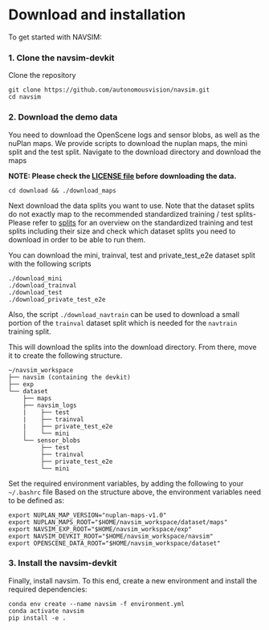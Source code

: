 # Download and installation

To get started with NAVSIM: 

### 1. Clone the navsim-devkit
Clone the repository
```
git clone https://github.com/autonomousvision/navsim.git
cd navsim
```
### 2. Download the demo data
You need to download the OpenScene logs and sensor blobs, as well as the nuPlan maps.
We provide scripts to download the nuplan maps, the mini split and the test split.
Navigate to the download directory and download the maps

**NOTE: Please check the [LICENSE file](https://motional-nuplan.s3-ap-northeast-1.amazonaws.com/LICENSE) before downloading the data.**

```
cd download && ./download_maps
```

Next download the data splits you want to use.
Note that the dataset splits do not exactly map to the recommended standardized training / test splits-
Please refer to [splits](splits.md) for an overview on the standardized training and test splits including their size and check which dataset splits you need to download in order to be able to run them.

You can download the mini, trainval, test and private_test_e2e dataset split with the following scripts
```
./download_mini
./download_trainval
./download_test
./download_private_test_e2e
```
Also, the script `./download_navtrain` can be used to download a small portion of the  `trainval` dataset split which is needed for the `navtrain` training split. 

This will download the splits into the download directory. From there, move it to create the following structure.
```angular2html
~/navsim_workspace
├── navsim (containing the devkit)
├── exp
└── dataset
    ├── maps
    ├── navsim_logs
    |    ├── test
    |    ├── trainval
    |    ├── private_test_e2e
    │    └── mini
    └── sensor_blobs
         ├── test
         ├── trainval
         ├── private_test_e2e
         └── mini
```
Set the required environment variables, by adding the following to your `~/.bashrc` file
Based on the structure above, the environment variables need to be defined as:
```
export NUPLAN_MAP_VERSION="nuplan-maps-v1.0"
export NUPLAN_MAPS_ROOT="$HOME/navsim_workspace/dataset/maps"
export NAVSIM_EXP_ROOT="$HOME/navsim_workspace/exp"
export NAVSIM_DEVKIT_ROOT="$HOME/navsim_workspace/navsim"
export OPENSCENE_DATA_ROOT="$HOME/navsim_workspace/dataset"
```

### 3. Install the navsim-devkit
Finally, install navsim.
To this end, create a new environment and install the required dependencies:
```
conda env create --name navsim -f environment.yml
conda activate navsim
pip install -e .
```